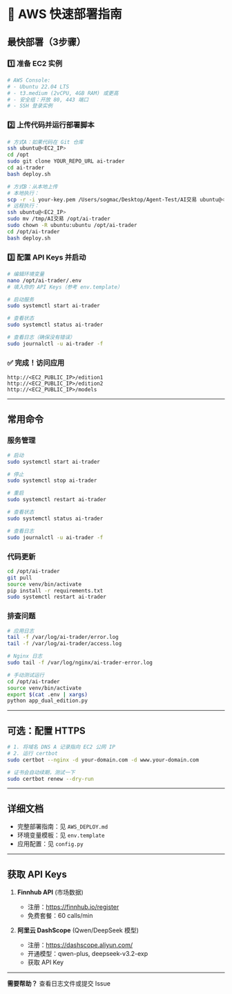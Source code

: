 # 🚀 AWS 快速部署指南

## 最快部署（3步骤）

### 1️⃣ 准备 EC2 实例
```bash
# AWS Console:
# - Ubuntu 22.04 LTS
# - t3.medium (2vCPU, 4GB RAM) 或更高
# - 安全组：开放 80, 443 端口
# - SSH 登录实例
```

### 2️⃣ 上传代码并运行部署脚本
```bash
# 方式A：如果代码在 Git 仓库
ssh ubuntu@<EC2_IP>
cd /opt
sudo git clone YOUR_REPO_URL ai-trader
cd ai-trader
bash deploy.sh

# 方式B：从本地上传
# 本地执行：
scp -r -i your-key.pem /Users/sogmac/Desktop/Agent-Test/AI交易 ubuntu@<EC2_IP>:/tmp/
# 远程执行：
ssh ubuntu@<EC2_IP>
sudo mv /tmp/AI交易 /opt/ai-trader
sudo chown -R ubuntu:ubuntu /opt/ai-trader
cd /opt/ai-trader
bash deploy.sh
```

### 3️⃣ 配置 API Keys 并启动
```bash
# 编辑环境变量
nano /opt/ai-trader/.env
# 填入你的 API Keys（参考 env.template）

# 启动服务
sudo systemctl start ai-trader

# 查看状态
sudo systemctl status ai-trader

# 查看日志（确保没有错误）
sudo journalctl -u ai-trader -f
```

### ✅ 完成！访问应用
```
http://<EC2_PUBLIC_IP>/edition1
http://<EC2_PUBLIC_IP>/edition2  
http://<EC2_PUBLIC_IP>/models
```

---

## 常用命令

### 服务管理
```bash
# 启动
sudo systemctl start ai-trader

# 停止
sudo systemctl stop ai-trader

# 重启
sudo systemctl restart ai-trader

# 查看状态
sudo systemctl status ai-trader

# 查看日志
sudo journalctl -u ai-trader -f
```

### 代码更新
```bash
cd /opt/ai-trader
git pull
source venv/bin/activate
pip install -r requirements.txt
sudo systemctl restart ai-trader
```

### 排查问题
```bash
# 应用日志
tail -f /var/log/ai-trader/error.log
tail -f /var/log/ai-trader/access.log

# Nginx 日志
sudo tail -f /var/log/nginx/ai-trader-error.log

# 手动测试运行
cd /opt/ai-trader
source venv/bin/activate
export $(cat .env | xargs)
python app_dual_edition.py
```

---

## 可选：配置 HTTPS

```bash
# 1. 将域名 DNS A 记录指向 EC2 公网 IP
# 2. 运行 certbot
sudo certbot --nginx -d your-domain.com -d www.your-domain.com

# 证书会自动续期，测试一下
sudo certbot renew --dry-run
```

---

## 详细文档

- 完整部署指南：见 `AWS_DEPLOY.md`
- 环境变量模板：见 `env.template`
- 应用配置：见 `config.py`

---

## 获取 API Keys

1. **Finnhub API** (市场数据)
   - 注册：https://finnhub.io/register
   - 免费套餐：60 calls/min
   
2. **阿里云 DashScope** (Qwen/DeepSeek 模型)
   - 注册：https://dashscope.aliyun.com/
   - 开通模型：qwen-plus, deepseek-v3.2-exp
   - 获取 API Key

---

**需要帮助？** 查看日志文件或提交 Issue

